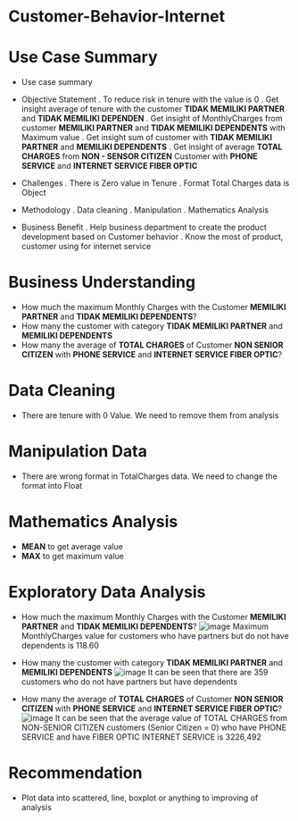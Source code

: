 # Customer-Behavior-Internet
# Use Case Summary
- Use case summary
- Objective Statement
. To reduce risk in tenure with the value is 0
. Get insight average of tenure with the customer **TIDAK MEMILIKI PARTNER** and **TIDAK MEMILIKI DEPENDEN**
. Get insight of MonthlyCharges from customer **MEMILIKI PARTNER** and **TIDAK MEMILIKI DEPENDENTS** with Maximum value
. Get insight sum of customer with **TIDAK MEMILIKI PARTNER** and **MEMILIKI DEPENDENTS**
. Get insight of average **TOTAL CHARGES** from **NON - SENSOR CITIZEN** Customer with **PHONE SERVICE** and **INTERNET SERVICE FIBER OPTIC**

- Challenges
. There is Zero value in Tenure
. Format Total Charges data is Object

- Methodology
. Data cleaning
. Manipulation
. Mathematics Analysis

- Business Benefit
. Help business department to create the product development based on Customer behavior
. Know the most of product, customer using for internet service

# Business Understanding
- How much the maximum Monthly Charges with the Customer **MEMILIKI PARTNER** and **TIDAK MEMILIKI DEPENDENTS**?
- How many the customer with category **TIDAK MEMILIKI PARTNER** and **MEMILIKI DEPENDENTS**
- How many the average of **TOTAL CHARGES** of Customer **NON SENIOR CITIZEN** with **PHONE SERVICE** and **INTERNET SERVICE FIBER OPTIC**?

# Data Cleaning
- There are tenure with 0 Value. We need to remove them from analysis

# Manipulation Data
- There are wrong format in TotalCharges data. We need to change the format into Float

# Mathematics Analysis
- **MEAN** to get average value
- **MAX** to get maximum value

# Exploratory Data Analysis
- How much the maximum Monthly Charges with the Customer **MEMILIKI PARTNER** and **TIDAK MEMILIKI DEPENDENTS**?
![image](https://user-images.githubusercontent.com/113811530/203708642-4d6daf0c-4b83-431f-bcdd-cd60c4ec32fc.png)
Maximum MonthlyCharges value for customers who have partners but do not have dependents is 118.60

- How many the customer with category **TIDAK MEMILIKI PARTNER** and **MEMILIKI DEPENDENTS**
![image](https://user-images.githubusercontent.com/113811530/203708578-4d4dd4e1-0e2a-4e6f-a52f-fe50e049a849.png)
It can be seen that there are 359 customers who do not have partners but have dependents

- How many the average of **TOTAL CHARGES** of Customer **NON SENIOR CITIZEN** with **PHONE SERVICE** and **INTERNET SERVICE FIBER OPTIC**?
![image](https://user-images.githubusercontent.com/113811530/203708517-a52d2506-a24f-46f1-9224-d63e1ce0152b.png)
It can be seen that the average value of TOTAL CHARGES from NON-SENIOR CITIZEN customers (Senior Citizen = 0) who have PHONE SERVICE and have FIBER OPTIC INTERNET SERVICE is 3226,492

# Recommendation
- Plot data into scattered, line, boxplot or anything to improving of analysis
